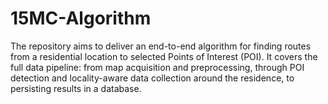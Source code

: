 # 15MC-Algorithm
The repository aims to deliver an end-to-end algorithm for finding routes from a residential location to selected Points of Interest (POI). It covers the full data pipeline: from map acquisition and preprocessing, through POI detection and locality-aware data collection around the residence, to persisting results in a database.
